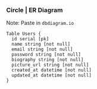 ### Circle | ER Diagram
Note: Paste in `dbdiagram.io`

```
Table Users {
  id serial [pk]
  name string [not null]
  email string [not null]
  password string [not null]
  biography string [not null]
  picture_url string [not null]
  created_at datetime [not null]
  updated_at datetime [not null]
}
```